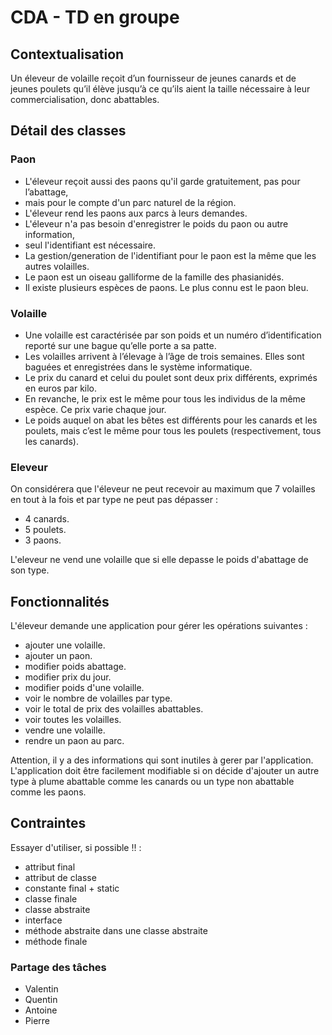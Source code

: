 # CDA - TD en groupe
## Contextualisation

Un éleveur de volaille reçoit d’un fournisseur de jeunes canards et de jeunes poulets
qu’il élève jusqu’à ce qu’ils aient la taille nécessaire à leur commercialisation, donc abattables.

## Détail des classes
### Paon
- L'éleveur reçoit aussi des paons qu'il garde gratuitement, pas pour l’abattage,
- mais pour le compte d'un parc naturel de la région.
- L'éleveur rend les paons aux parcs à leurs demandes.
- L'éleveur n'a pas besoin d'enregistrer le poids du paon ou autre information,
- seul l'identifiant est nécessaire.
- La gestion/generation de l'identifiant pour le paon est la même que les autres volailles.
- Le paon est un oiseau galliforme de la famille des phasianidés. 
- Il existe plusieurs espèces de paons. Le plus connu est le paon bleu.

### Volaille
- Une volaille est caractérisée par son poids et un numéro d’identification reporté
sur une bague qu’elle porte a sa patte.
- Les volailles arrivent à l’élevage à l’âge de trois semaines.
Elles sont baguées et enregistrées dans le système informatique.
- Le prix du canard et celui du poulet sont deux prix différents, exprimés en euros par kilo.
- En revanche, le prix est le même pour tous les individus de la même espèce.
Ce prix varie chaque jour.
- Le poids auquel on abat les bêtes est différents pour les canards et les poulets,
mais c’est le même pour tous les poulets (respectivement, tous les canards).

### Eleveur
On considérera que l'éleveur ne peut recevoir au maximum que 7 volailles en tout à la fois
et par type ne peut pas dépasser :
- 4 canards.
- 5 poulets.
- 3 paons.

L'eleveur ne vend une volaille que si elle depasse le poids d'abattage de son type.

## Fonctionnalités 
L'éleveur demande une application pour gérer les opérations suivantes :
- ajouter une volaille.
- ajouter un paon.
- modifier poids abattage.
- modifier prix du jour.
- modifier poids d'une volaille.
- voir le nombre de volailles par type.
- voir le total de prix des volailles abattables.
- voir toutes les volailles.
- vendre une volaille.
- rendre un paon au parc.

Attention, il y a des informations qui sont inutiles à gerer par l'application.
L'application doit être facilement modifiable si on décide d'ajouter un autre type à plume abattable 
comme les canards ou un type non abattable comme les paons.

## Contraintes

Essayer d'utiliser, si possible !! :
- attribut final
- attribut de classe
- constante final + static
- classe finale
- classe abstraite
- interface
- méthode abstraite dans une classe abstraite
- méthode finale


### Partage des tâches
- Valentin
- Quentin
- Antoine
- Pierre